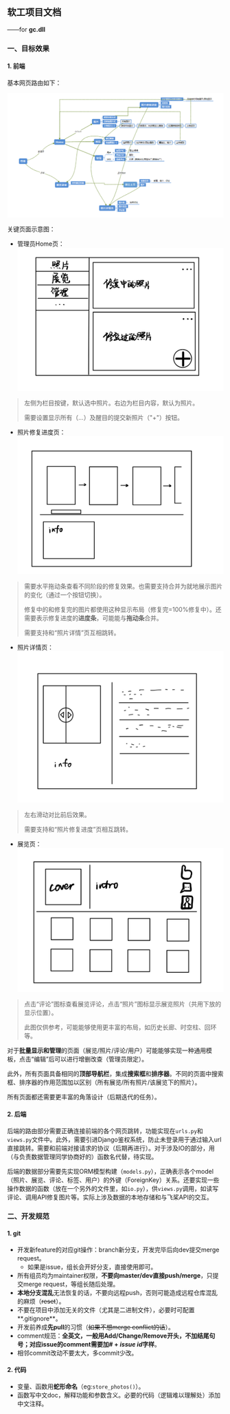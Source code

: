 ## 软工项目文档

——for **gc.dll**

### 一、目标效果

#### 1. 前端

基本网页路由如下：

![](./doc/structure.png)

关键页面示意图：

* 管理员Home页：![](./doc/4.jpg)

> 左侧为栏目按键，默认选中照片。右边为栏目内容，默认为照片。
>
> 需要设置显示所有（...）及醒目的提交新照片（"+"）按钮。

* 照片修复进度页：![](./doc/1.jpg)
> 需要水平拖动条查看不同阶段的修复效果。也需要支持合并为就地展示图片的变化（通过一个按钮切换）。
>
> 修复中的和修复完的图片都使用这种显示布局（修复完=100%修复中）。还需要表示修复进度的**进度条**，可能能与**拖动条**合并。
>
> 需要支持和“照片详情”页互相跳转。

* 照片详情页：![](./doc/2.jpg)

> 左右滑动对比前后效果。
>
> 需要支持和“照片修复进度”页相互跳转。

* 展览页：![](./doc/3.jpg)

> 点击“评论”图标查看展览评论，点击“照片”图标显示展览照片（共用下放的显示位置）。
>
> 此图仅供参考，可能能够使用更丰富的布局，如历史长廊、时空柱、回环等。

对于**批量显示和管理**的页面（展览/照片/评论/用户）可能能够实现一种通用模板，点击“编辑”后可以进行增删改查（管理员限定）。

此外，所有页面具备相同的**顶部导航栏**，集成**搜索框**和**排序器**。不同的页面中搜索框、排序器的作用范围加以区别（所有展览/所有照片/该展览下的照片）。

所有页面都还需要更丰富的角落设计（后期迭代的任务）。

#### 2. 后端

后端的路由部分需要正确连接前端的各个网页跳转，功能实现在`urls.py`和`views.py`文件中。此外，需要引进Django鉴权系统，防止未登录用于通过输入url直接跳转。需要和前端对接请求的协议（后期再进行）。对于涉及IO的部分，用（与负责数据管理同学协商好的）函数名代替，待实现。

后端的数据部分需要先实现ORM模型构建（`models.py`），正确表示各个model（照片、展览、评论、标签、用户）的外键（ForeignKey）关系。还要实现一些操作数据的函数（放在一个另外的文件里，如`io.py`），供`views.py`调用，如读写评论、调用API修复图片等。实际上涉及数据的本地存储和与飞桨API的交互。

### 二、开发规范

#### 1. git

* 开发新feature的对应git操作：branch新分支，开发完毕后向dev提交merge request。
  * 如果是issue，组长会开好分支，直接使用即可。
* 所有组员均为maintainer权限，**不要向master/dev直接push/merge**，只提交merge request，等组长随后处理。
* **本地分支混乱**无法恢复的话，不要向远程push，否则可能造成远程仓库混乱的麻烦（~~reset~~）。
* 不要在项目中添加无关的文件（尤其是二进制文件），必要时可配置**.gitignore**。
* 开发前养成**先pull**的习惯（~~如果不想merge conflict的话~~）。
* comment规范：**全英文，一般用Add/Change/Remove开头，不加结尾句号；对应issue的comment需要加$\#+issue\ id$字样**。
* 相邻commit改动不要太大，多commit少改。

#### 2. 代码

* 变量、函数用**蛇形命名**（eg:`store_photos()`）。
* 函数写中文doc，解释功能和参数含义。必要的代码（逻辑难以理解处）添加中文注释。
